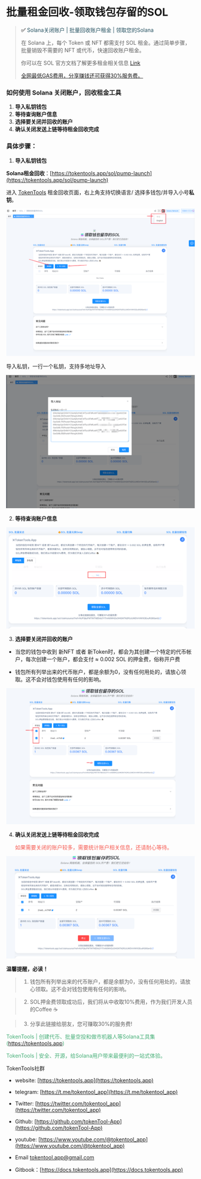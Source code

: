 # 批量租金回收-领取钱包存留的SOL

> **✅**  <font color=#265261>Solana关闭账户 | 批量回收账户租金 | 领取您的Solana</font>
>
> 在 Solana 上，每个 Token 或 NFT 都需支付 SOL 租金。通过简单步骤，批量销毁不需要的 NFT 或代币，快速回收账户租金。
>
> 你可以在 SOL 官方文档了解更多租金相关信息 [Link ](https://solana.com/docs/core/accounts)
>
> [全网最低GAS费用，分享赚钱还可获得30%服务费。](https://tokentools.app/sol/pump-launch)



### **如何使用 Solana 关闭账户，回收租金工具**

1. **导入私钥钱包**
2. **等待查询账户信息**
3. **选择要关闭并回收的账户**
5. **确认关闭发送上链等待租金回收完成**

### **具体步骤：**
1. **导入私钥钱包**

**Solana租金回收**：[https://tokentools.app/sol/pump-launch](https://tokentools.app/sol/pump-launch)

进入 [TokenTools](https://tokentools.app/sol/pump-launch) 租金回收页面，右上角支持切换语言/ 选择多钱包/并导入小号**私钥**。

![image-20240802125507706](../.gitbook/assets/sol/image-20240802125507706.png)

导入私钥，一行一个私钥，支持多地址导入

![image-20240802125622189](../.gitbook/assets/sol/image-20240802125622189.png)

2. **等待查询账户信息**

   

![image-20240802121008780](../.gitbook/assets/sol/image-20240802121008780.png)

3. **选择要关闭并回收的账户**

- 当您的钱包中收到 新NFT 或者 新Token时，都会为其创建一个特定的代币帐户，每次创建一个账户，都会支付 ≈ 0.002 SOL 的押金费，俗称开户费

- 钱包所有列举出来的代币账户，都是余额为0，没有任何用处的，请放心领取。这不会对钱包使用有任何的影响。

  

![image-20240802125958990](../.gitbook/assets/sol/image-20240802125958990.png)



4. **确认关闭发送上链等待租金回收完成**

   <font color=#f65a51>如果需要关闭的账户较多，需要统计账户相关信息，还请耐心等待。</font>

![image-20240802130017778](../.gitbook/assets/sol/image-20240802130017778.png)



**温馨提醒，必读！**

> 1. 钱包所有列举出来的代币账户，都是余额为0，没有任何用处的，请放心领取。这不会对钱包使用有任何的影响。

> 2. SOL押金费领取成功后，我们将从中收取10%费用，作为我们开发人员的Coffee ☕️

> 3. 分享此链接给朋友，您可赚取30%的服务费!



<font color=#47af78>TokenTools | 创建代币、批量空投和做市机器人等Solana工具集(https://tokentools.app)</font>

<font color=#47af78>TokenTools | 安全、开源，给Solana用户带来最便利的一站式体验。</font>



TokenTools社群

- website: [https://tokentools.app](https://tokentools.app)

- telegram: [https://t.me/tokentool_app](https://t.me/tokentool_app)

- Twitter: [https://twitter.com/tokentool_app](https://twitter.com/tokentool_app)

- Github: [https://github.com/tokenTool-App](https://github.com/tokenTool-App)

- youtube: [https://www.youtube.com/@tokentool_app](https://www.youtube.com/@tokentool_app)

- Email [tokentool.app@gmail.com](tokentool.app@gmail.com)

- Gitbook：[https://docs.tokentools.app](https://docs.tokentools.app)
